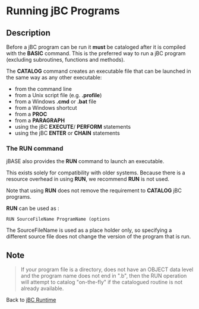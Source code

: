 # Running jBC Programs

<PageHeader />

## Description

Before a jBC program can be run it **must** be cataloged after it is compiled with the **BASIC** command. This is the preferred way to run a jBC program (excluding subroutines, functions and methods).

The **CATALOG** command creates an executable file that can be launched in the same way as any other executable:

- from the command line
- from a Unix script file (e.g. **.profile**)
- from a Windows **.cmd** or **.bat** file
- from a Windows shortcut
- from a **PROC**
- from a **PARAGRAPH**
- using the jBC **EXECUTE**/ **PERFORM** statements
- using the jBC **ENTER** or **CHAIN** statements

### The RUN command

jBASE also provides the **RUN** command to launch an executable.

This exists solely for compatibility with older systems. Because there is a resource overhead in using **RUN**, we recommend **RUN** is not used.

Note that using **RUN** does not remove the requirement to **CATALOG** jBC programs.

**RUN** can be used as :

```
RUN SourceFileName ProgramName (options
```

The SourceFileName is used as a place holder only, so specifying a different source file does not change the version of the program that is run.

## Note

>If your program file is a directory, does not have an OBJECT data level and the program name does not end in ".b", then the RUN operation will attempt to catalog "on-the-fly" if the catalogued routine is not already available.

Back to [jBC Runtime](./../README.md)

  
<PageFooter />
